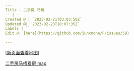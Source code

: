 ```yaml
---
Title | 二手房 马桥
-- | --
Created @ | `2023-02-21T03:03:50Z`
Updated @| `2023-02-23T18:07:35Z`
Labels | ``
Edit @| [here](https://github.com/junxnone/F/issues/59)

---
```

[[新页面查看地图](https://junxnone.github.io/fmap/mp/2sfmq)]

[二手房马桥看房 map](https://junxnone.github.io/fmap/mp/2sfmq ':include :type=iframe width=100% height=1200px')
